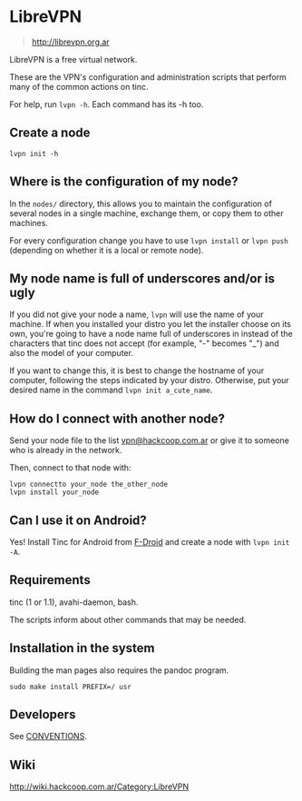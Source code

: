 # LibreVPN

> http://librevpn.org.ar

LibreVPN is a free virtual network.

These are the VPN's configuration and administration scripts that
perform many of the common actions on tinc.

For help, run `lvpn -h`.  Each command has its -h too.

## Create a node

    lvpn init -h

## Where is the configuration of my node?

In the `nodes/` directory, this allows you to maintain the
configuration of several nodes in a single machine, exchange them, or
copy them to other machines.

For every configuration change you have to use `lvpn install` or
`lvpn push` (depending on whether it is a local or remote node).

## My node name is full of underscores and/or is ugly

If you did not give your node a name, `lvpn` will use the name of your
machine.  If when you installed your distro you let the installer
choose on its own, you're going to have a node name full of
underscores in instead of the characters that tinc does not accept
(for example, "-" becomes "\_") and also the model of your computer.

If you want to change this, it is best to change the hostname of your
computer, following the steps indicated by your distro.  Otherwise,
put your desired name in the command `lvpn init a_cute_name`.

## How do I connect with another node?

Send your node file to the list vpn@hackcoop.com.ar or give it to
someone who is already in the network.

Then, connect to that node with:

    lvpn connectto your_node the_other_node
    lvpn install your_node

## Can I use it on Android?

Yes!  Install Tinc for Android from [F-Droid](https://f-droid.org) and
create a node with `lvpn init -A`.

## Requirements

tinc (1 or 1.1), avahi-daemon, bash.

The scripts inform about other commands that may be needed.

## Installation in the system

Building the man pages also requires the pandoc program.

    sudo make install PREFIX=/ usr


## Developers

See [CONVENTIONS](doc/en/CONVENTIONS.markdown).

## Wiki

http://wiki.hackcoop.com.ar/Category:LibreVPN
